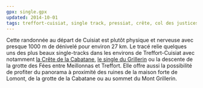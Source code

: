 ```yaml
---
gpx: single.gpx
updated: 2014-10-01
tags: treffort-cuisiat, single track, pressiat, crête, col des justices, cabatane, grillerin, croix des angoulures, esses de treffort, grotte des fées, lomont
---
```


Cette randonnée au départ de Cuisiat est plutôt physique et nerveuse avec
presque 1000&nbsp;m de dénivelé pour environ 27&nbsp;km. Le tracé relie quelques
uns des plus beaux single-tracks dans les environs de Treffort-Cuisiat avec
notamment [la Crête de la Cabatane](/single-tracks/crete-de-la-cabatane/), [le
single du Grillerin](/single-tracks/single-du-grillerin-ouest/) ou la descente
de la grotte des Fées entre Meillonnas et Treffort. Elle offre aussi la
possibilité de profiter du panorama à proximité des ruines de la maison forte de
Lomont, de la grotte de la Cabatane ou au sommet du Mont Grillerin.
